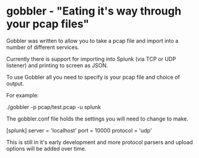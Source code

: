 gobbler - "Eating it's way through your pcap files"
=======

Gobbler was written to allow you to take a pcap file and import into a number of different services.

Currently there is support for importing into Splunk (via TCP or UDP listener) and printing to screen as JSON.

To use Gobbler all you need to specify is your pcap file and choice of output.

For example:

./gobbler -p pcap/test.pcap -u splunk

The gobbler.conf file holds the settings you will need to change to make.

[splunk]
server = 'localhost'
port = 10000
protocol = 'udp'

This is still in it's early development and more protocol parsers and upload options will be added over time.


